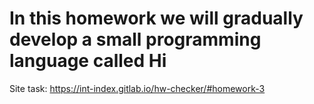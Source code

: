 # In this homework we will gradually develop a small programming language called Hi

Site task: https://int-index.gitlab.io/hw-checker/#homework-3
